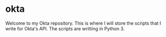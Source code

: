 # okta

Welcome to my Okta repository. This is where I will store the scripts that I write for Okta's API.
The scripts are writting in Python 3.
